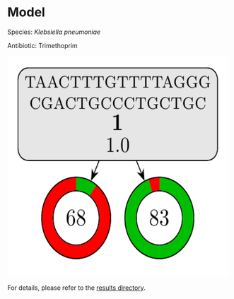 
# Model

Species: *Klebsiella pneumoniae*

Antibiotic: Trimethoprim

<a href="./model.pdf"><img src="./model.png" width=500 height=500 /></a>

For details, please refer to the [results directory](../../../../../results/cart_b/klebsiella%20pneumoniae/trimethoprim/repeat_8/).

